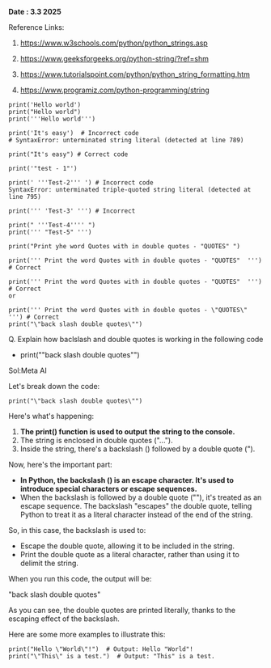 **Date : 3.3 2025**

Reference Links:

1. https://www.w3schools.com/python/python_strings.asp

2. https://www.geeksforgeeks.org/python-string/?ref=shm

3. https://www.tutorialspoint.com/python/python_string_formatting.htm

4. https://www.programiz.com/python-programming/string  


```
print('Hello world')
print("Hello world")
print('''Hello world''')

print('It's easy')  # Incorrect code 
# SyntaxError: unterminated string literal (detected at line 789)

print("It's easy") # Correct code

print('"test - 1"')

print(' '''Test-2''' ') # Incorrect code
SyntaxError: unterminated triple-quoted string literal (detected at line 795)

print(''' 'Test-3' ''') # Incorrect

print(" '''Test-4'''' ")
print(''' "Test-5" ''')

print("Print yhe word Quotes with in double quotes - "QUOTES" ")

print(''' Print the word Quotes with in double quotes - "QUOTES"  ''') # Correct

print(''' Print the word Quotes with in double quotes - "QUOTES"  ''') # Correct
or

print(''' Print the word Quotes with in double quotes - \"QUOTES\"  ''') # Correct
print("\"back slash double quotes\"")

```


Q. Explain how baclslash and double quotes is working in the following code
 - print("\"back slash double quotes\"")

Sol:Meta AI

Let's break down the code:


```print("\"back slash double quotes\"")```


Here's what's happening:

1. **The print() function is used to output the string to the console.**
2. The string is enclosed in double quotes ("...").
3. Inside the string, there's a backslash (\) followed by a double quote (").

Now, here's the important part:

- **In Python, the backslash (\) is an escape character. It's used to introduce special characters or escape sequences.**
- When the backslash is followed by a double quote ("\"), it's treated as an escape sequence. The backslash "escapes" the double quote, telling Python to treat it as a literal character instead of the end of the string.

So, in this case, the backslash is used to:

- Escape the double quote, allowing it to be included in the string.
- Print the double quote as a literal character, rather than using it to delimit the string.

When you run this code, the output will be:


"back slash double quotes"


As you can see, the double quotes are printed literally, thanks to the escaping effect of the backslash.

Here are some more examples to illustrate this:

```
print("Hello \"World\"!")  # Output: Hello "World"!
print("\"This\" is a test.")  # Output: "This" is a test.
```

